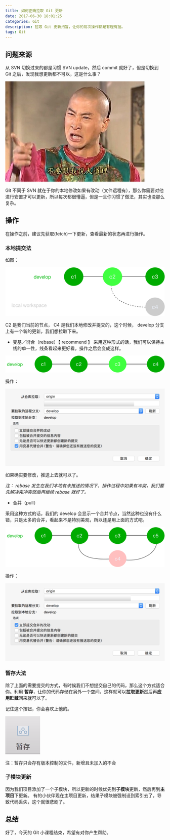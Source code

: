 ```yaml
---
title: 如何正确拉取 Git 更新
date: 2017-06-30 18:01:25
categories: Git
description: 拉取 Git 更新扫盲，让你的每次操作都是有理有据。
tags: Git
---
```

## 问题来源

从 SVN 切换过来的都是习惯 SVN update，然后 commit 就好了，但是切换到 Git 之后，发现我想更新都不可以，这是什么事？

![pull_git_commit_1](how-to-pull-the-remote-commit/pull_git_commit_1.jpg)

Git 不同于 SVN 就在于你的本地修改如果有改动（文件远程有），那么你需要对他进行安置才可以更新，所以每次都很懵逼，但是一旦你习惯了做法，其实也没那么复杂。

## 操作

在操作之前，建议先获取(fetch)一下更新，查看最新的状态再进行操作。

### **本地提交法**

如图：

![pull_git_commit_1](how-to-pull-the-remote-commit/pull_git_commit_1.png)

C2 是我们当前的节点， C4 是我们本地修改并提交的，这个时候， develop 分支上有一个新的更新，我们想拉取下来。

* 变基／衍合（rebase）【 recommend 】
采用这种形式的话，我们可以保持主线的单一性，线条看起来更好看，操作之后会变成这样。

![pull_git_commit_2](how-to-pull-the-remote-commit/pull_git_commit_2.png)

操作：

![pull_git_commit_5](how-to-pull-the-remote-commit/pull_git_commit_5.png)

如果确实要修改，推送上去就可以了。

_注： rebase 发生在我们本地有未推送的情况下，操作过程中如果有冲突，我们要先解决完冲突然后再继续 rebase 就好了。_

* 合并（pull）

采用这种方式的话，我们的 develop 会显示一个合并节点，当然这种也没有什么错，只是太多的合并，看起来不是特别美观，所以还是用上面的方式吧。

![pull_git_commit_3](how-to-pull-the-remote-commit/pull_git_commit_3.png)

操作：

![pull_git_commit_6](how-to-pull-the-remote-commit/pull_git_commit_6.png)

### **暂存大法**

除了上面的需要提交的方式，有时候我们不想提交自己的代码，那么这个方式适合你。利用 **暂存**，让你的代码存储在另外一个空间，这样就可以**拉取更新**然后再**应用贮藏**回来就可以了。

记住这个按钮，你会喜欢上他的。

![pull_git_commit_4](how-to-pull-the-remote-commit/pull_git_commit_4.png)

注：暂存只会存有版本控制的文件，新增且未加入的不会

### **子模块更新**

因为我们项目添加了一个子模块，所以更新的时候优先到**子模块**更新，然后再到**主项目**下更新。
有的小伙伴现在主项目更新，结果子模块被强制设到索引去了，导致代码丢失，这个就很悲剧了。

## 总结

好了，今天的 Git 小课程结束，希望有对你产生帮助。
